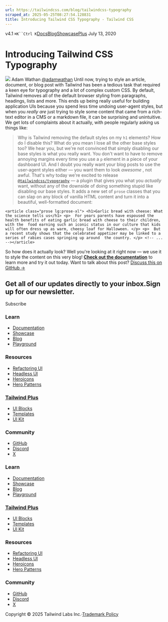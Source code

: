 ```yaml
---
url: https://tailwindcss.com/blog/tailwindcss-typography
scraped_at: 2025-05-25T08:27:54.128831
title: Introducing Tailwind CSS Typography - Tailwind CSS
---
```


[](https://tailwindcss.com/)v4.1
`⌘K``Ctrl K`[Docs](https://tailwindcss.com/docs)[Blog](https://tailwindcss.com/blog)[Showcase](https://tailwindcss.com/showcase)[Plus](https://tailwindcss.com/plus?ref=top)[](https://github.com/tailwindlabs/tailwindcss)
July 13, 2020
# Introducing Tailwind CSS Typography
![](https://tailwindcss.com/_next/image?url=%2F_next%2Fstatic%2Fmedia%2Fadamwathan.f69b0b90.jpg&w=96&q=75)
Adam Wathan
[@adamwathan](https://twitter.com/adamwathan)
Until now, trying to style an article, document, or blog post with Tailwind has been a tedious task that required a keen eye for typography and a lot of complex custom CSS.
By default, Tailwind removes all of the default browser styling from paragraphs, headings, lists and more. This ends up being really useful for building application UIs because you spend less time undoing user-agent styles, but when you _really are_ just trying to style some content that came from a rich-text editor in a CMS or a markdown file, it can be surprising and unintuitive.
We get lots of complaints about it actually, with people regularly asking us things like:
> Why is Tailwind removing the default styles on my `h1` elements? How do I disable this? What do you mean I lose all the other base styles too?
We hear you, but we're not convinced that simply disabling our base styles is what you really want. You don't want to have to remove annoying margins every time you use a `p` element in a piece of your dashboard UI. And I doubt you really want your blog posts to use the user-agent styles either — you want them to look _awesome_ , not awful.
That's why today we're excited to release [`@tailwindcss/typography`](https://github.com/tailwindcss/typography) — a plugin that gives you what you _actually_ want, without any of the downside of doing something stupid like disabling our base styles.
It adds a new set of `prose` classes that you can slap on any block of vanilla HTML content and turn it into a beautiful, well-formatted document:
```
<article class="prose lg:prose-xl"> <h1>Garlic bread with cheese: What the science tells us</h1> <p>  For years parents have espoused the health benefits of eating garlic bread with cheese to their children, with the  food earning such an iconic status in our culture that kids will often dress up as warm, cheesy loaf for Halloween. </p> <p>  But a recent study shows that the celebrated appetizer may be linked to a series of rabies cases springing up around  the country. </p> <!-- ... --></article>
```

So how does it actually look? Well you're looking at it right now — we use it to style the content on this very blog!
[**Check out the documentation**](https://github.com/tailwindcss/typography) to learn more and try it out today.
Want to talk about this post? [Discuss this on GitHub →](https://github.com/tailwindcss/tailwindcss/discussions/2021)
## Get all of our updates directly to your inbox.Sign up for our newsletter.
Subscribe
### Learn
  * [Documentation](https://tailwindcss.com/docs)
  * [Showcase](https://tailwindcss.com/showcase)
  * [Blog](https://tailwindcss.com/blog)
  * [Playground](https://play.tailwindcss.com/)


### Resources
  * [Refactoring UI](https://www.refactoringui.com)
  * [Headless UI](https://headlessui.com)
  * [Heroicons](https://heroicons.com)
  * [Hero Patterns](https://heropatterns.com)


### [Tailwind Plus](https://tailwindcss.com/plus?ref=footer)
  * [UI Blocks](https://tailwindcss.com/plus/ui-blocks?ref=footer)
  * [Templates](https://tailwindcss.com/plus/templates?ref=footer)
  * [UI Kit](https://tailwindcss.com/plus/ui-kit?ref=footer)


### Community
  * [GitHub](https://github.com/tailwindlabs/tailwindcss)
  * [Discord](https://tailwindcss.com/discord)
  * [X](https://x.com/tailwindcss)


### Learn
  * [Documentation](https://tailwindcss.com/docs)
  * [Showcase](https://tailwindcss.com/showcase)
  * [Blog](https://tailwindcss.com/blog)
  * [Playground](https://play.tailwindcss.com/)


### [Tailwind Plus](https://tailwindcss.com/plus?ref=footer)
  * [UI Blocks](https://tailwindcss.com/plus/ui-blocks?ref=footer)
  * [Templates](https://tailwindcss.com/plus/templates?ref=footer)
  * [UI Kit](https://tailwindcss.com/plus/ui-kit?ref=footer)


### Resources
  * [Refactoring UI](https://www.refactoringui.com)
  * [Headless UI](https://headlessui.com)
  * [Heroicons](https://heroicons.com)
  * [Hero Patterns](https://heropatterns.com)


### Community
  * [GitHub](https://github.com/tailwindlabs/tailwindcss)
  * [Discord](https://tailwindcss.com/discord)
  * [X](https://x.com/tailwindcss)


Copyright © 2025 Tailwind Labs Inc.·[Trademark Policy](https://tailwindcss.com/brand)

